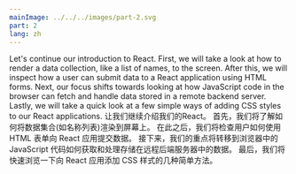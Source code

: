 ```yaml
---
mainImage: ../../../images/part-2.svg
part: 2
lang: zh
---
```


<div class="intro">


Let's continue our introduction to React. First, we will take a look at how to render a data collection, like a list of names, to the screen. After this, we will inspect how a user can submit data to a React application using HTML forms. Next, our focus shifts towards looking at how JavaScript code in the browser can fetch and handle data stored in a remote backend server. Lastly, we will take a quick look at a few simple ways of adding CSS styles to our React applications.
让我们继续介绍我们的React。 首先，我们将了解如何将数据集合(如名称列表)渲染到屏幕上。 在此之后，我们将检查用户如何使用 HTML 表单向 React 应用提交数据。 接下来，我们的重点将转移到浏览器中的 JavaScript 代码如何获取和处理存储在远程后端服务器中的数据。 最后，我们将快速浏览一下向 React 应用添加 CSS 样式的几种简单方法。
</div>

